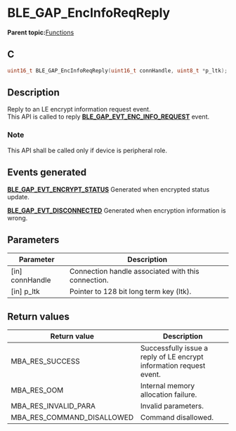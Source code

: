 # BLE\_GAP\_EncInfoReqReply

**Parent topic:**[Functions](GUID-0DD261BF-40D6-42CD-8806-9B93D259D1CC.md)

## C

```c
uint16_t BLE_GAP_EncInfoReqReply(uint16_t connHandle, uint8_t *p_ltk);
```

## Description

Reply to an LE encrypt information request event.<br />This API is called to reply **[BLE\_GAP\_EVT\_ENC\_INFO\_REQUEST](GUID-ADCFB5AA-F06E-4ED9-9227-592A5CE40F39.md)** event.

### Note

This API shall be called only if device is peripheral role.

## Events generated

**[BLE\_GAP\_EVT\_ENCRYPT\_STATUS](GUID-ADCFB5AA-F06E-4ED9-9227-592A5CE40F39.md)** Generated when encrypted status update.

**[BLE\_GAP\_EVT\_DISCONNECTED](GUID-ADCFB5AA-F06E-4ED9-9227-592A5CE40F39.md)** Generated when encryption information is wrong.

## Parameters

|Parameter|Description|
|---------|-----------|
|\[in\] connHandle|Connection handle associated with this connection.|
|\[in\] p\_ltk|Pointer to 128 bit long term key \(ltk\).|

## Return values

|Return value|Description|
|------------|-----------|
|MBA\_RES\_SUCCESS|Successfully issue a reply of LE encrypt information request event.|
|MBA\_RES\_OOM|Internal memory allocation failure.|
|MBA\_RES\_INVALID\_PARA|Invalid parameters.|
|MBA\_RES\_COMMAND\_DISALLOWED|Command disallowed.|

